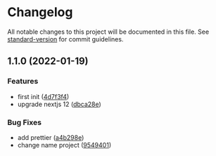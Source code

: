 # Changelog

All notable changes to this project will be documented in this file. See [standard-version](https://github.com/conventional-changelog/standard-version) for commit guidelines.

## 1.1.0 (2022-01-19)


### Features

* first init ([4d7f3f4](https://github.com/Terami-Code/sharai-website/commit/4d7f3f471fa3291db3e72c9c6f346a4988db2110))
* upgrade nextjs 12 ([dbca28e](https://github.com/Terami-Code/sharai-website/commit/dbca28ee53b7de3127cb6c37bfd5a9f799b8e590))


### Bug Fixes

* add prettier ([a4b298e](https://github.com/Terami-Code/sharai-website/commit/a4b298e1926e141bc702646eafd47e1d931d0ba5))
* change name project ([9549401](https://github.com/Terami-Code/sharai-website/commit/954940139502470301e866156508b979606f3528))
